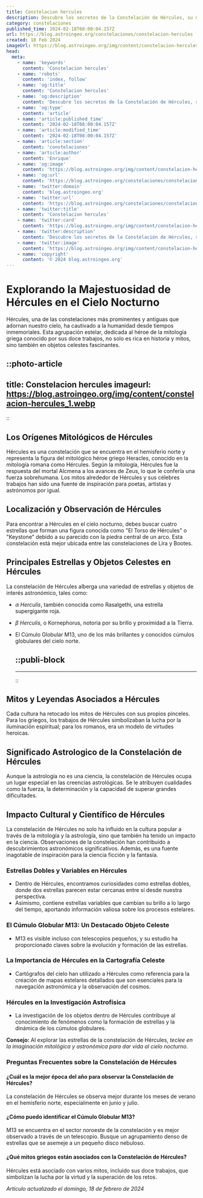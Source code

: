 ```yaml
---
title: Constelacion hercules
description: Descubre los secretos de la Constelación de Hércules, su mitología y las estrellas que forman esta figura celestial impresionante.
category: constelaciones
published_time: 2024-02-18T08:00:04.157Z
url: https://blog.astroingeo.org/constelaciones/constelacion-hercules
created: 18 Feb 2024
imageUrl: https://blog.astroingeo.org/img/content/constelacion-hercules_1.webp
head:
  meta:
    - name: 'keywords'
      content: 'Constelacion hercules'
    - name: 'robots'
      content: 'index, follow'
    - name: 'og:title'
      content: 'Constelacion hercules'
    - name: 'og:description'
      content: 'Descubre los secretos de la Constelación de Hércules, su mitología y las estrellas que forman esta figura celestial impresionante.'
    - name: 'og:type'
      content: 'article'
    - name: 'article:published_time'
      content: '2024-02-18T08:00:04.157Z'
    - name: 'article:modified_time'
      content: '2024-02-18T08:00:04.157Z'
    - name: 'article:section'
      content: 'constelaciones'
    - name: 'article:author'
      content: 'Enrique'
    - name: 'og:image'
      content: 'https://blog.astroingeo.org/img/content/constelacion-hercules_1.webp'
    - name: 'og:url'
      content: 'https://blog.astroingeo.org/constelaciones/constelacion-hercules'
    - name: 'twitter:domain'
      content: 'blog.astroingeo.org'
    - name: 'twitter:url'
      content: 'https://blog.astroingeo.org/constelaciones/constelacion-hercules'
    - name: 'twitter:title'
      content: 'Constelacion hercules'
    - name: 'twitter:card'
      content: 'https://blog.astroingeo.org/img/content/constelacion-hercules_1.webp'
    - name: 'twitter:description'
      content: 'Descubre los secretos de la Constelación de Hércules, su mitología y las estrellas que forman esta figura celestial impresionante.'
    - name: 'twitter:image'
      content: 'https://blog.astroingeo.org/img/content/constelacion-hercules_1.webp'
    - name: 'copyright'
      content: '© 2024 blog.astroingeo.org'
---
```

# Explorando la Majestuosidad de Hércules en el Cielo Nocturno

Hércules, una de las constelaciones más prominentes y antiguas que adornan nuestro cielo, ha cautivado a la humanidad desde tiempos inmemoriales. Esta agrupación estelar, dedicada al héroe de la mitología griega conocido por sus doce trabajos, no solo es rica en historia y mitos, sino también en objetos celestes fascinantes.


::photo-article
---
title: Constelacion hercules
imageurl: https://blog.astroingeo.org/img/content/constelacion-hercules_1.webp
---
::


## Los Orígenes Mitológicos de Hércules

Hércules es una constelación que se encuentra en el hemisferio norte y representa la figura del mitológico héroe griego Heracles, conocido en la mitología romana como Hércules. Según la mitología, Hércules fue la respuesta del mortal Alcmena a los avances de Zeus, lo que le confería una fuerza sobrehumana. Los mitos alrededor de Hércules y sus célebres trabajos han sido una fuente de inspiración para poetas, artistas y astrónomos por igual.

## Localización y Observación de Hércules

Para encontrar a Hércules en el cielo nocturno, debes buscar cuatro estrellas que forman una figura conocida como "El Torso de Hércules" o "Keystone" debido a su parecido con la piedra central de un arco. Esta constelación está mejor ubicada entre las constelaciones de Lira y Bootes.

## Principales Estrellas y Objetos Celestes en Hércules

La constelación de Hércules alberga una variedad de estrellas y objetos de interés astronómico, tales como:

- *α Herculis*, también conocida como Rasalgethi, una estrella supergigante roja.
- *β Herculis*, o Kornephorus, notoria por su brillo y proximidad a la Tierra.
- El Cúmulo Globular M13, uno de los más brillantes y conocidos cúmulos globulares del cielo norte.


  ::publi-block
  ---
  ---
  ::
  
  
## Mitos y Leyendas Asociados a Hércules

Cada cultura ha retocado los mitos de Hércules con sus propios pinceles. Para los griegos, los trabajos de Hércules simbolizaban la lucha por la iluminación espiritual; para los romanos, era un modelo de virtudes heroicas.

## Significado Astrologico de la Constelación de Hércules

Aunque la astrología no es una ciencia, la constelación de Hércules ocupa un lugar especial en las creencias astrológicas. Se le atribuyen cualidades como la fuerza, la determinación y la capacidad de superar grandes dificultades.

## Impacto Cultural y Científico de Hércules

La constelación de Hércules no solo ha influido en la cultura popular a través de la mitología y la astrología, sino que también ha tenido un impacto en la ciencia. Observaciones de la constelación han contribuido a descubrimientos astronómicos significativos. Además, es una fuente inagotable de inspiración para la ciencia ficción y la fantasía.

### Estrellas Dobles y Variables en Hércules

- Dentro de Hércules, encontramos curiosidades como estrellas dobles, donde dos estrellas parecen estar cercanas entre sí desde nuestra perspectiva.
- Asimismo, contiene estrellas variables que cambian su brillo a lo largo del tiempo, aportando información valiosa sobre los procesos estelares.

### El Cúmulo Globular M13: Un Destacado Objeto Celeste

- M13 es visible incluso con telescopios pequeños, y su estudio ha proporcionado claves sobre la evolución y formación de las estrellas.

### La Importancia de Hércules en la Cartografía Celeste

- Cartógrafos del cielo han utilizado a Hércules como referencia para la creación de mapas estelares detallados que son esenciales para la navegación astronómica y la observación del cosmos.

### Hércules en la Investigación Astrofísica

- La investigación de los objetos dentro de Hércules contribuye al conocimiento de fenómenos como la formación de estrellas y la dinámica de los cúmulos globulares.

**Consejo:** Al explorar las estrellas de la constelación de Hércules, *teclee en la imaginación mitológica y astronómica para dar vida al cielo nocturno*.

### Preguntas Frecuentes sobre la Constelación de Hércules

#### ¿Cuál es la mejor época del año para observar la Constelación de Hércules?
La constelación de Hércules se observa mejor durante los meses de verano en el hemisferio norte, especialmente en junio y julio.

#### ¿Cómo puedo identificar el Cúmulo Globular M13?
M13 se encuentra en el sector noroeste de la constelación y es mejor observado a través de un telescopio. Busque un agrupamiento denso de estrellas que se asemeje a un pequeño disco nebuloso.

#### ¿Qué mitos griegos están asociados con la Constelación de Hércules?
Hércules está asociado con varios mitos, incluido sus doce trabajos, que simbolizan la lucha por la virtud y la superación de los retos.

_Artículo actualizado el domingo, 18 de febrero de 2024_